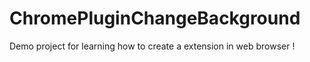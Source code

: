 # ChromePluginChangeBackground
Demo project for learning how to create a extension in web browser !
